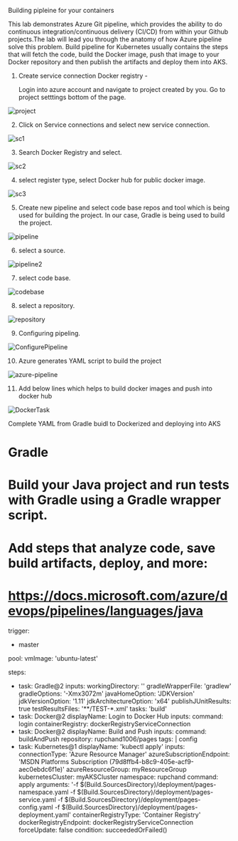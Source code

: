 Building pipleine for your containers

This lab demonstrates Azure Git pipeline, which provides the ability to do continuous integration/continuous delivery (CI/CD) from within your Github projects.The lab will lead you through the anatomy of how Azure pipeline solve this problem.
Build pipeline for Kubernetes usually contains the steps that will fetch the code, build the Docker image, push that image to your Docker repository and then publish the artifacts and deploy them into AKS.

1. Create service connection Docker registry - 

   Login into azure account and navigate to project created by you. Go to project setttings bottom of the page. 

![project](project.png) 

2. Click on Service connections and select new service connection.

![sc1](sc1.png) 

3. Search Docker Registry and select.

![sc2](sc2.PNG)

4. select register type, select Docker hub for public docker image.

![sc3](sc3.PNG) 

5. Create new pipeline and select code base repos and tool which is being used for building the project. In our case, Gradle is being used to build the project. 

![pipeline](pipeline.png) 

6. select a source.

![pipeline2](pipeline2.png) 

7. select code base.

![codebase](codebase.PNG) 

8. select a repository.

![repository](repository.PNG) 

9. Configuring pipeling.

![ConfigurePipeline](ConfigurePipeline.PNG) 

10. Azure generates YAML script to build the project

![azure-pipeline](azure-pipeline.PNG) 

11. Add below lines which helps to build docker images and push into docker hub

![DockerTask](DockerTask.PNG)

Complete YAML from Gradle buidl to Dockerized and deploying into AKS

# Gradle
# Build your Java project and run tests with Gradle using a Gradle wrapper script.
# Add steps that analyze code, save build artifacts, deploy, and more:
# https://docs.microsoft.com/azure/devops/pipelines/languages/java

trigger:
- master

pool:
  vmImage: 'ubuntu-latest'

steps:
- task: Gradle@2
  inputs:
    workingDirectory: ''
    gradleWrapperFile: 'gradlew'
    gradleOptions: '-Xmx3072m'
    javaHomeOption: 'JDKVersion'
    jdkVersionOption: '1.11'
    jdkArchitectureOption: 'x64'
    publishJUnitResults: true
    testResultsFiles: '**/TEST-*.xml'
    tasks: 'build'
- task: Docker@2
  displayName: Login to Docker Hub
  inputs:
    command: login
    containerRegistry: dockerRegistryServiceConnection
- task: Docker@2
  displayName: Build and Push
  inputs:
    command: buildAndPush
    repository: rupchand1006/pages
    tags: |
      config
- task: Kubernetes@1
  displayName: 'kubectl apply'
  inputs:
    connectionType: 'Azure Resource Manager'
    azureSubscriptionEndpoint: 'MSDN Platforms Subscription (79d8ffb4-b8c9-405e-acf9-aec0ebdc6f1e)'
    azureResourceGroup: myResourceGroup
    kubernetesCluster: myAKSCluster
    namespace: rupchand
    command: apply
    arguments: '-f $(Build.SourcesDirectory)/deployment/pages-namespace.yaml -f $(Build.SourcesDirectory)/deployment/pages-service.yaml -f $(Build.SourcesDirectory)/deployment/pages-config.yaml -f $(Build.SourcesDirectory)/deployment/pages-deployment.yaml'
    containerRegistryType: 'Container Registry'
    dockerRegistryEndpoint: dockerRegistryServiceConnection
    forceUpdate: false
  condition: succeededOrFailed()
              


